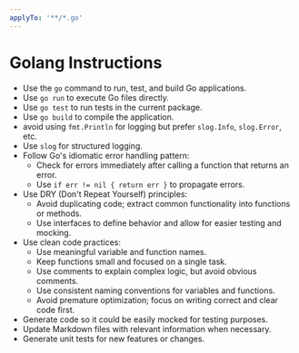 ```yaml
---
applyTo: '**/*.go'
---
```

# Golang Instructions

- Use the `go` command to run, test, and build Go applications.
- Use `go run` to execute Go files directly.
- Use `go test` to run tests in the current package.
- Use `go build` to compile the application.
- avoid using `fmt.Println` for logging but prefer `slog.Info`, `slog.Error`, etc.
- Use `slog` for structured logging.
- Follow Go's idiomatic error handling pattern:
  - Check for errors immediately after calling a function that returns an error.
  - Use `if err != nil { return err }` to propagate errors.
- Use DRY (Don't Repeat Yourself) principles:
  - Avoid duplicating code; extract common functionality into functions or methods.
  - Use interfaces to define behavior and allow for easier testing and mocking.
- Use clean code practices:
  - Use meaningful variable and function names.
  - Keep functions small and focused on a single task.
  - Use comments to explain complex logic, but avoid obvious comments.
  - Use consistent naming conventions for variables and functions.
  - Avoid premature optimization; focus on writing correct and clear code first.
- Generate code so it could be easily mocked for testing purposes.
- Update Markdown files with relevant information when necessary.
- Generate unit tests for new features or changes.
